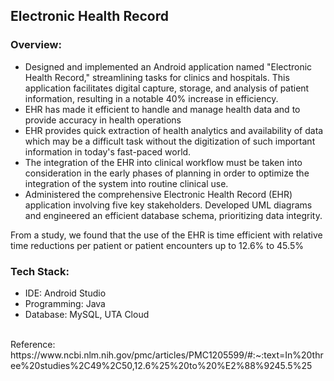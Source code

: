 ## Electronic Health Record

### Overview:

- Designed and implemented an Android application named "Electronic Health Record," streamlining tasks for clinics and hospitals. This application facilitates digital capture, storage, and analysis of patient information, resulting in a notable 40% increase in efficiency.
- EHR has made it efficient to handle and manage health data and to provide accuracy in health operations
- EHR provides quick extraction of health analytics and availability of data which may be a difficult task without the digitization of such important information in today's fast-paced world.
- The integration of the EHR into clinical workflow must be taken into consideration in the early phases of planning in order to optimize the integration of the system into routine clinical use.
- Administered the comprehensive Electronic Health Record (EHR) application involving five key stakeholders. Developed UML diagrams and engineered an efficient database schema, prioritizing data integrity.

From a study, we found that the use of the EHR is time efficient with relative time reductions per patient or patient encounters up to 12.6% to 45.5%
<br>
### Tech Stack: 
- IDE: Android Studio
- Programming: Java 
- Database: MySQL, UTA Cloud

<br>
Reference:
https://www.ncbi.nlm.nih.gov/pmc/articles/PMC1205599/#:~:text=In%20three%20studies%2C49%2C50,12.6%25%20to%20%E2%88%9245.5%25

